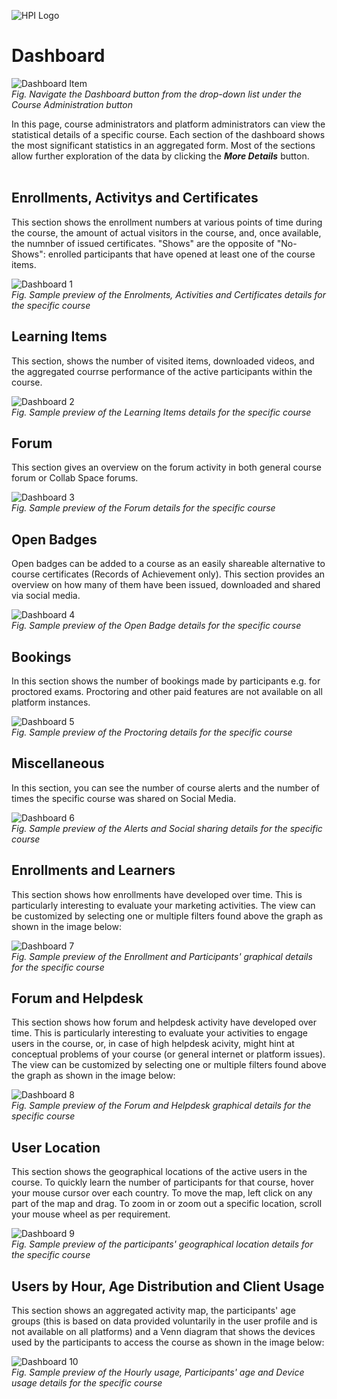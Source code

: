 ![HPI Logo](../../../img/HPI_Logo.png)

# Dashboard

![Dashboard Item](../../../img/course_admin_items/dashboard.png)  
*Fig. Navigate the Dashboard button from the drop-down list under the Course Administration button*  

In this page, course administrators and platform administrators can view the statistical details of a specific course. Each section of the dashboard shows the most significant statistics in an aggregated form. Most of the sections allow further exploration of the data by clicking the ***More Details*** button.  
<br>  

## Enrollments, Activitys and Certificates  
This section shows the enrollment numbers at various points of time during the course, the amount of actual visitors in the course, and, once available, the numnber of issued certificates. "Shows" are the opposite of "No-Shows": enrolled participants that have opened at least one of the course items.   

![Dashboard 1](../../../img/features/analytics/dashboard/dashboard_overview_1.png)  
*Fig. Sample preview of the Enrolments, Activities and Certificates details for the specific course*  

## Learning Items  
This section, shows the number of visited items, downloaded videos, and the aggregated courrse performance of the active participants within the course.

![Dashboard 2](../../../img/features/analytics/dashboard/dashboard_overview_2.png)  
*Fig. Sample preview of the Learning Items details for the specific course*  

## Forum  
This section gives an overview on the forum activity in both general course forum or Collab Space forums.  

![Dashboard 3](../../../img/features/analytics/dashboard/dashboard_overview_3.png)  
*Fig. Sample preview of the Forum details for the specific course*  

## Open Badges  
Open badges can be added to a course as an easily shareable alternative to course certificates (Records of Achievement only). This section provides an overview on how many of them have been issued, downloaded and shared via social media.

![Dashboard 4](../../../img/features/analytics/dashboard/dashboard_overview_4.png)  
*Fig. Sample preview of the Open Badge details for the specific course*  

## Bookings  
In this section shows the number of bookings made by participants e.g. for proctored exams. 
Proctoring and other paid features are not available on all platform instances.

![Dashboard 5](../../../img/features/analytics/dashboard/dashboard_overview_5.png)  
*Fig. Sample preview of the Proctoring details for the specific course*  

## Miscellaneous  
In this section, you can see the number of course alerts and the number of times the specific course was shared on Social Media. 

![Dashboard 6](../../../img/features/analytics/dashboard/dashboard_overview_6.png)  
*Fig. Sample preview of the Alerts and Social sharing details for the specific course*  

## Enrollments and Learners  
This section shows how enrollments have developed over time. This is particularly interesting to evaluate your marketing activities. The view can be customized by selecting one or multiple filters found above the graph as shown in the image below:  

![Dashboard 7](../../../img/features/analytics/dashboard/dashboard_overview_7.png)  
*Fig. Sample preview of the Enrollment and Participants' graphical details for the specific course*  

## Forum and Helpdesk  
This section shows how forum and helpdesk activity have developed over time. This is particularly interesting to evaluate your activities to engage users in the course, or, in case of high helpdesk acivity, might hint at conceptual problems of your course (or general internet or platform issues). The view can be customized by selecting one or multiple filters found above the graph as shown in the image below:

![Dashboard 8](../../../img/features/analytics/dashboard/dashboard_overview_8.png)  
*Fig. Sample preview of the Forum and Helpdesk graphical details for the specific course*  
  
## User Location  
This section shows the geographical locations of the active users in the course. To quickly learn the number of participants for that course, hover your mouse cursor over each country. To move the map, left click on any part of the map and drag. To zoom in or zoom out a specific location, scroll your mouse wheel as per requirement.   

![Dashboard 9](../../../img/features/analytics/dashboard/dashboard_overview_9.png)  
*Fig. Sample preview of the participants' geographical location details for the specific course*  

## Users by Hour, Age Distribution and Client Usage  
This section shows an aggregated activity map, the participants' age groups (this is based on data provided voluntarily in the user profile and is not available on all platforms) and a Venn diagram that shows the devices used by the participants to access the course as shown in the image below:  

![Dashboard 10](../../../img/features/analytics/dashboard/dashboard_overview_10.png)  
*Fig. Sample preview of the Hourly usage, Participants' age and Device usage details for the specific course*
